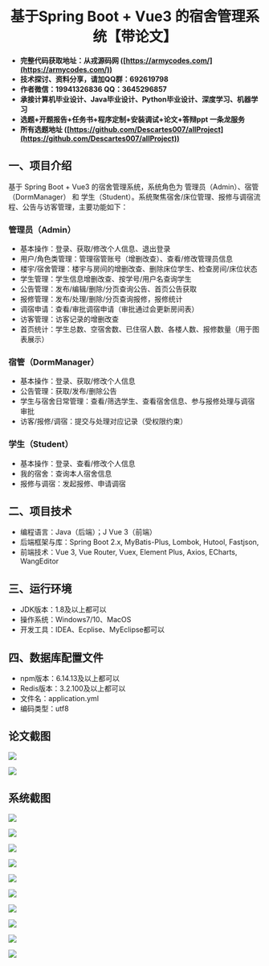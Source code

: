 <h1 align="center">基于Spring Boot + Vue3 的宿舍管理系统【带论文】</h1></p>

- <b>完整代码获取地址：从戎源码网 ([https://armycodes.com/](https://armycodes.com/))</b>
- <b>技术探讨、资料分享，请加QQ群：692619798</b>
- <b>作者微信：19941326836  QQ：3645296857</b>
- <b>承接计算机毕业设计、Java毕业设计、Python毕业设计、深度学习、机器学习</b>
- <b>选题+开题报告+任务书+程序定制+安装调试+论文+答辩ppt 一条龙服务</b>
- <b>所有选题地址 ([https://github.com/Descartes007/allProject](https://github.com/Descartes007/allProject)) </b>

## 一、项目介绍

基于 Spring Boot + Vue3 的宿舍管理系统，系统角色为 管理员（Admin）、宿管（DormManager） 和 学生（Student）。系统聚焦宿舍/床位管理、报修与调宿流程、公告与访客管理，主要功能如下：
### 管理员（Admin）
- 基本操作：登录、获取/修改个人信息、退出登录
- 用户/角色类管理：管理宿管账号（增删改查）、查看/修改管理员信息
- 楼宇/宿舍管理：楼宇与房间的增删改查、删除床位学生、检查房间/床位状态
- 学生管理：学生信息增删改查、按学号/用户名查询学生
- 公告管理：发布/编辑/删除/分页查询公告、首页公告获取
- 报修管理：发布/处理/删除/分页查询报修，报修统计
- 调宿申请：查看/审批调宿申请（审批通过会更新房间表）
- 访客管理：访客记录的增删改查
- 首页统计：学生总数、空宿舍数、已住宿人数、各楼人数、报修数量（用于图表展示）
### 宿管（DormManager）
- 基本操作：登录、获取/修改个人信息
- 公告管理：获取/发布/删除公告
- 学生与宿舍日常管理：查看/筛选学生、查看宿舍信息、参与报修处理与调宿审批
- 访客/报修/调宿：提交与处理对应记录（受权限约束）
### 学生（Student）
- 基本操作：登录、查看/修改个人信息
- 我的宿舍：查询本人宿舍信息
- 报修与调宿：发起报修、申请调宿

## 二、项目技术

- 编程语言：Java（后端）；J Vue 3（前端）
- 后端框架与库：Spring Boot 2.x, MyBatis-Plus, Lombok, Hutool, Fastjson,
- 前端技术：Vue 3, Vue Router, Vuex, Element Plus, Axios, ECharts, WangEditor


## 三、运行环境

- JDK版本：1.8及以上都可以
- 操作系统：Windows7/10、MacOS
- 开发工具：IDEA、Ecplise、MyEclipse都可以

## 四、数据库配置文件

- npm版本：6.14.13及以上都可以
- Redis版本：3.2.100及以上都可以
- 文件名：application.yml
- 编码类型：utf8

## 论文截图

![](screenshot/1.png)

![](screenshot/2.png)

## 系统截图

![](screenshot/3.png)

![](screenshot/4.png)

![](screenshot/5.png)

![](screenshot/6.png)

![](screenshot/7.png)

![](screenshot/8.png)

![](screenshot/9.png)

![](screenshot/10.png)

![](screenshot/11.png)

![](screenshot/12.png)
